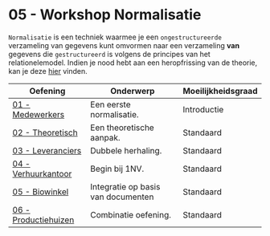 # 05 - Workshop Normalisatie

`Normalisatie` is een techniek waarmee je een `ongestructureerde` verzameling van gegevens kunt omvormen naar een verzameling **van** gegevens die `gestructureerd` is volgens de principes van het relationelemodel.  Indien je nood hebt aan een heropfrissing van de theorie, kan je deze [hier](theory.md) vinden.

| Oefening | Onderwerp | Moeilijkheidsgraad |
| ----- | ---- | ---- |
| [01 - Medewerkers](exercises/exercise-1.md) | Een eerste normalisatie. | Introductie |
| [02 - Theoretisch](exercises/exercise-2.md) | Een theoretische aanpak. | Standaard |
| [03 - Leveranciers](exercises/exercise-3.md) | Dubbele herhaling. | Standaard |
| [04 - Verhuurkantoor](exercises/exercise-4.md) | Begin bij 1NV. | Standaard |
| [05 - Biowinkel](exercises/exercise-5.md) | Integratie op basis van documenten | Standaard |
| [06 - Productiehuizen](exercises/exercise-6.md) | Combinatie oefening. | Standaard |